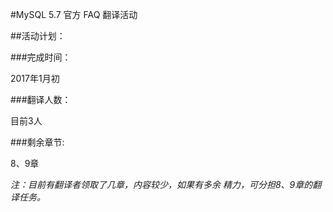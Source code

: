 #MySQL 5.7 官方 FAQ 翻译活动



##活动计划：

###完成时间：


2017年1月初

###翻译人数：


目前3人

###剩余章节:


8、9章



_注：目前有翻译者领取了几章，内容较少，如果有多余 精力，可分担8、9章的翻译任务。_
